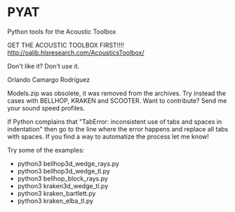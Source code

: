 # PYAT
Python tools for the Acoustic Toolbox

GET THE ACOUSTIC TOOLBOX FIRST!!!!
http://oalib.hlsresearch.com/AcousticsToolbox/

Don't like it? Don't use it. 

Orlando Camargo Rodríguez

Models.zip was obsolete, it was removed from the archives. Try instead the cases with BELLHOP, KRAKEN and SCOOTER. Want to contribute? Send me your sound speed profiles. 

If Python complains that "TabError: inconsistent use of tabs and spaces in indentation" then go to the line where the error happens and replace all tabs with spaces. If you find a way to automatize the process let me know!

Try some of the examples:
- python3 bellhop3d_wedge_rays.py
- python3 bellhop3d_wedge_tl.py
- python3 bellhop_block_rays.py
- python3 kraken3d_wedge_tl.py
- python3 kraken_bartlett.py
- python3 kraken_elba_tl.py
